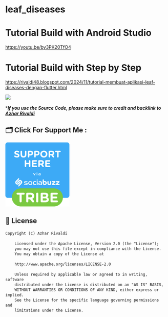 # leaf_diseases

# Tutorial Build with Android Studio
https://youtu.be/by3PK20TfO4

# Tutorial Build with Step by Step
https://rivaldi48.blogspot.com/2024/11/tutorial-membuat-aplikasi-leaf-diseases-dengan-flutter.html

<img src="https://blogger.googleusercontent.com/img/b/R29vZ2xl/AVvXsEiRmufaxwLXw3MhBtOdd_9Ga6GDlu5uRWLnO8JnsDjCCZOMlZg-Z2W83GiU_kLwzp55DLxllIxR2fGS7CsyCoBg_EqNX0__JBJuGMysRf8Q_NYaAMtoY9cpxMBNzWjgS1IlnHmvax2b35RG9FWQr9RcGIZdnuAF9UhpF8jZmdCaVx_rrahoutggoNKTLJCW/s1280/Tutorial%20Membuat%20Aplikasi%20Leaf%20Diseases%20dengan%20Flutter%20%7C%20Deteksi%20Penyakit%20Pada%20Tanaman.png" data-canonical-src="https://rivaldi48.blogspot.com/2024/11/tutorial-membuat-aplikasi-leaf-diseases-dengan-flutter.html" style="max-width:100%;">

****If you use the Source Code, please make sure to credit and backlink to [Azhar Rivaldi](https://rivaldi48.blogspot.com/)***

## 🗂 Click For Support Me :
<a href="https://sociabuzz.com/azharrvldi_/donate"> 
<img src="https://github.com/AzharRivaldi/AzharRivaldi/blob/master/Support%20Here.png" width="200" height="200"></a>

## 📄 License

```
Copyright (C) Azhar Rivaldi

    Licensed under the Apache License, Version 2.0 (the "License");
    you may not use this file except in compliance with the License.
    You may obtain a copy of the License at

    http://www.apache.org/licenses/LICENSE-2.0

    Unless required by applicable law or agreed to in writing, software
    distributed under the License is distributed on an "AS IS" BASIS,
    WITHOUT WARRANTIES OR CONDITIONS OF ANY KIND, either express or implied.
    See the License for the specific language governing permissions and
    limitations under the License.

```

